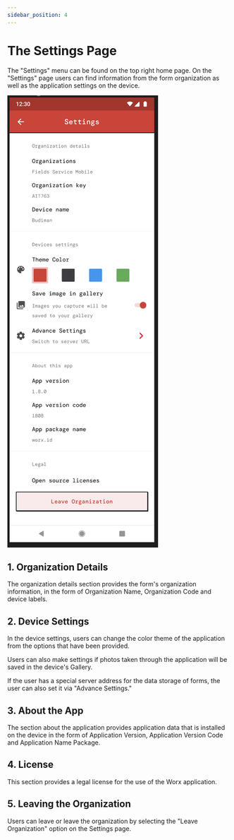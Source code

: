 ```yaml
---
sidebar_position: 4
---
```


# The Settings Page

The "Settings" menu can be found on the top right home page. On the "Settings" page users can find information from the form organization  as well as the application settings on the device.

![](/img/screenshots/android-application-usage/settings-page/settings-page-1.png#center)

## 1. Organization Details

The organization details section provides the form's organization information, in the form of Organization Name, Organization Code and device labels.

## 2. Device Settings

In the device settings, users can change the color theme of the application from the options that have been provided.

Users can also make settings if photos taken through the application will be saved in the device's Gallery.

If the user  has a special server  address for the  data storage of forms, the user can also  set it via "Advance Settings."

## 3. About the App

The section about the application provides application data that is installed on the device in the form of Application Version, Application Version Code and Application Name Package.

## 4. License

This section provides a legal license for the use of the Worx application.

## 5. Leaving the Organization

Users can leave or leave the organization by selecting the "Leave Organization" option on the Settings page.